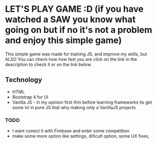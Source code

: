 # LET'S PLAY GAME :D (if you have watched a SAW you know what going on but if no it's not a problem and enjoy this simple game) 

This simple game was made for training JS, and improve my skills, but ALSO You can check how 
how fast you are click on the link in the description to check it or on the link below.

## Technology

- HTML
- Bootstrap 4 for UI
- Vanilla JS -  in my opinion first thin before learning frameworks its get some lvl in pure JS that why making only a VanillaJS projects

### TODO

- I want conect it with Firebase and enter some competition
- make some more option like settings, dificult option, some UX fixes, 

